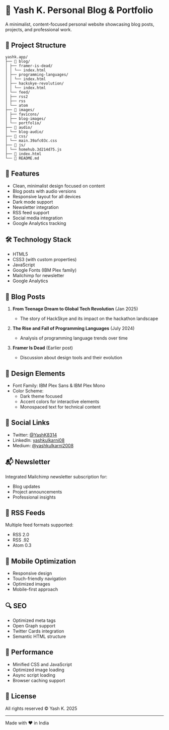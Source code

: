# 🌟 Yash K. Personal Blog & Portfolio

A minimalist, content-focused personal website showcasing blog posts, projects, and professional work.

## 📁 Project Structure 
```
yashk.app/
├── 📂 blog/
│ ├── framer-is-dead/
│ │ └── index.html
│ ├── programming-languages/
│ │ └── index.html
│ ├── hackskye-revolution/
│ │ └── index.html
│ └── feed/
│ ├── rss2
│ ├── rss
│ └── atom
├── 📂 images/
│ ├── favicons/
│ ├── blog-images/
│ └── portfolio/
├── 📂 audio/
│ └── blog-audio/
├── 📂 css/
│ └── main.39afc03c.css
├── 📂 js/
│ └── homehub.3d214d75.js
├── 📄 index.html
└── 📄 README.md
```

## 🎯 Features

- Clean, minimalist design focused on content
- Blog posts with audio versions
- Responsive layout for all devices
- Dark mode support
- Newsletter integration
- RSS feed support
- Social media integration
- Google Analytics tracking

## 🛠️ Technology Stack

- HTML5
- CSS3 (with custom properties)
- JavaScript
- Google Fonts (IBM Plex family)
- Mailchimp for newsletter
- Google Analytics

## 📝 Blog Posts

1. **From Teenage Dream to Global Tech Revolution** (Jan 2025)
   - The story of HackSkye and its impact on the hackathon landscape

2. **The Rise and Fall of Programming Languages** (July 2024)
   - Analysis of programming language trends over time

3. **Framer Is Dead** (Earlier post)
   - Discussion about design tools and their evolution

## 🎨 Design Elements

- Font Family: IBM Plex Sans & IBM Plex Mono
- Color Scheme: 
  - Dark theme focused
  - Accent colors for interactive elements
  - Monospaced text for technical content

## 📱 Social Links

- Twitter: [@YashK8314](https://twitter.com/YashK8314)
- LinkedIn: [yashkulkarni08](https://www.linkedin.com/in/yashkulkarni08/)
- Medium: [@yashkulkarni2008](https://medium.com/@yashkulkarni2008)

## 📬 Newsletter

Integrated Mailchimp newsletter subscription for:
- Blog updates
- Project announcements
- Professional insights

## 🔄 RSS Feeds

Multiple feed formats supported:
- RSS 2.0
- RSS .92
- Atom 0.3

## 📱 Mobile Optimization

- Responsive design
- Touch-friendly navigation
- Optimized images
- Mobile-first approach

## 🔍 SEO

- Optimized meta tags
- Open Graph support
- Twitter Cards integration
- Semantic HTML structure

## 🚀 Performance

- Minified CSS and JavaScript
- Optimized image loading
- Async script loading
- Browser caching support

## 📄 License

All rights reserved © Yash K. 2025

---

Made with ❤️ in India
